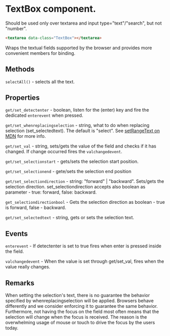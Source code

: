 # TextBox component.

Should be used only over textarea and input type="text"/"search", but not "number".

```html
<textarea data-class="TextBox"></textarea>
```

Wraps the textual fields supported by the browser and provides more convenient members for binding.

## Methods

`selectAll()` - selects all the text.

## Properties

`get/set_detectenter` - boolean, listen for the (enter) key and fire the dedicated `enterevent` when pressed.

`get/set_whenreplacingselection` - string, what to do when replacing selection (set_selectedtext). The default is "select". See [setRangeText on MDN](https://developer.mozilla.org/en-US/docs/Web/API/HTMLInputElement/setRangeText) for more info.

`get/set_val` - string, sets/gets the value of the field and checks if it has changed. If change occurred fires the `valchangedevent`.

`get/set_selectionstart` - gets/sets the selection start position.

`get/set_selectionend` - gete/sets the selection end position

`get/set_selectiondirection` - string: "forward" | "backward". Sets/gets the selection direction. set_selectiondirection accepts also boolean as parameter - true: forward, false: backward.

`get_selectiondirectionbool` - Gets the selection direction as boolean - true is forward, false - backward. 

`get/set_selectedtext` - string, gets or sets the selection text.

## Events

`enterevent` - If detectenter is set to true fires when enter is pressed inside the field.

`valchangedevent` - When the value is set through get/set_val, fires when the value really changes.

## Remarks

When setting the selection's text, there is no guarantee the behavior specified by whenreplacingselection will be applied. Browsers behave differently and we consider enforcing it to guarantee the same behavior. Furthermore, not having the focus on the field most often means that the selection will change when the focus is received. The reason is the overwhelming usage of mouse or touch to drive the focus by the users today.

